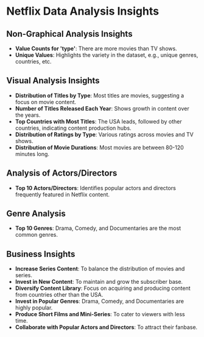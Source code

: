 # Netflix Data Analysis Insights

## Non-Graphical Analysis Insights

- **Value Counts for 'type'**: There are more movies than TV shows.
- **Unique Values**: Highlights the variety in the dataset, e.g., unique genres, countries, etc.

## Visual Analysis Insights

- **Distribution of Titles by Type**: Most titles are movies, suggesting a focus on movie content.
- **Number of Titles Released Each Year**: Shows growth in content over the years.
- **Top Countries with Most Titles**: The USA leads, followed by other countries, indicating content production hubs.
- **Distribution of Ratings by Type**: Various ratings across movies and TV shows.
- **Distribution of Movie Durations**: Most movies are between 80-120 minutes long.

## Analysis of Actors/Directors

- **Top 10 Actors/Directors**: Identifies popular actors and directors frequently featured in Netflix content.

## Genre Analysis

- **Top 10 Genres**: Drama, Comedy, and Documentaries are the most common genres.

## Business Insights

- **Increase Series Content**: To balance the distribution of movies and series.
- **Invest in New Content**: To maintain and grow the subscriber base.
- **Diversify Content Library**: Focus on acquiring and producing content from countries other than the USA.
- **Invest in Popular Genres**: Drama, Comedy, and Documentaries are highly popular.
- **Produce Short Films and Mini-Series**: To cater to viewers with less time.
- **Collaborate with Popular Actors and Directors**: To attract their fanbase.
